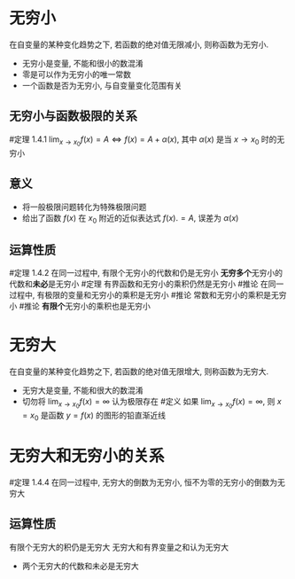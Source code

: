 # 无穷小
在自变量的某种变化趋势之下, 若函数的绝对值无限减小, 则称函数为无穷小. 
- 无穷小是变量, 不能和很小的数混淆
- 零是可以作为无穷小的唯一常数
- 一个函数是否为无穷小, 与自变量变化范围有关
## 无穷小与函数极限的关系
#定理 1.4.1 $\lim_{x\to x_0}f(x) = A \Leftrightarrow f(x)=A+\alpha(x)$, 其中 $\alpha(x)$ 是当 $x\to x_0$ 时的无穷小
## 意义
- 将一般极限问题转化为特殊极限问题
- 给出了函数 $f(x)$ 在 $x_0$ 附近的近似表达式 $f(x).= A$, 误差为 $\alpha(x)$
## 运算性质
#定理 1.4.2 在同一过程中, 有限个无穷小的代数和仍是无穷小
**无穷多个**无穷小的代数和**未必**是无穷小
#定理 有界函数和无穷小的乘积仍然是无穷小
#推论 在同一过程中, 有极限的变量和无穷小的乘积是无穷小
#推论 常数和无穷小的乘积是无穷小
#推论 **有限个**无穷小的乘积也是无穷小
# 无穷大
在自变量的某种变化趋势之下, 若函数的绝对值无限增大, 则称函数为无穷大. 
- 无穷大是变量, 不能和很大的数混淆
- 切勿将 $\lim_{x\to x_0}f(x)=\infty$ 认为极限存在
#定义 如果 $\lim_{x\to x_0}f(x)=\infty$, 则 $x=x_0$ 是函数 $y=f(x)$ 的图形的铅直渐近线
# 无穷大和无穷小的关系
#定理 1.4.4 在同一过程中, 无穷大的倒数为无穷小, 恒不为零的无穷小的倒数为无穷大
## 运算性质
有限个无穷大的积仍是无穷大
无穷大和有界变量之和认为无穷大
- 两个无穷大的代数和未必是无穷大